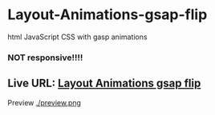 # Layout-Animations-gsap-flip
html JavaScript CSS with gasp animations

### NOT responsive!!!!

## Live URL: [Layout Animations gsap flip](https://layout-animations-gsap-flip.netlify.app/#)


Preview
[./preview.png](https://layout-animations-gsap-flip.netlify.app/)